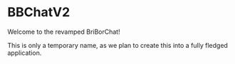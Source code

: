 BBChatV2
========
Welcome to the revamped BriBorChat!

This is only a temporary name, as we plan to create this into a fully fledged application.
